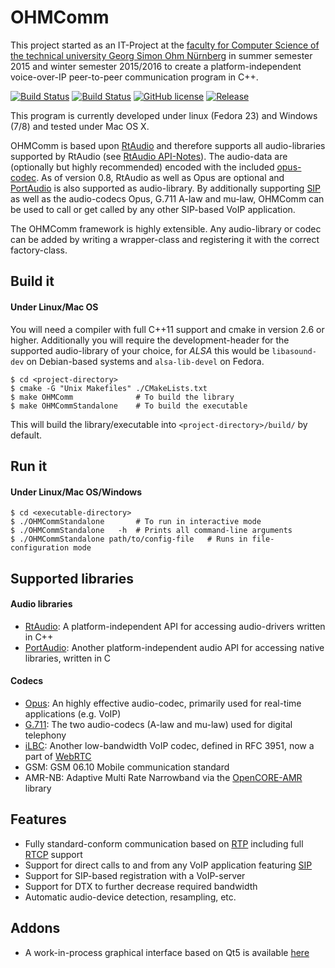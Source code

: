 # OHMComm
This project started as an IT-Project at the [faculty for Computer Science of the technical university Georg Simon Ohm Nürnberg](http://www.th-nuernberg.de/seitenbaum/fakultaeten/informatik/page.html) in summer semester 2015 and winter semester 2015/2016 to create a platform-independent voice-over-IP peer-to-peer communication program in C++.

[![Build Status](https://travis-ci.org/doe300/OHMComm.svg)](https://travis-ci.org/doe300/OHMComm)
[![Build Status](https://ci.appveyor.com/api/projects/status/58fv0pln0jv270am?svg=true)](https://ci.appveyor.com/project/doe300/ohmcomm)
[![GitHub license](https://img.shields.io/github/license/doe300/OHMComm.svg)](https://github.com/doe300/OHMComm/blob/master/LICENSE)
[![Release](https://img.shields.io/github/tag/doe300/OHMComm.svg)](https://github.com/doe300/OHMComm/releases/latest)

This program is currently developed under linux (Fedora 23) and Windows (7/8) and tested under Mac OS X.

OHMComm is based upon [RtAudio](http://www.music.mcgill.ca/~gary/rtaudio/) and therefore supports all audio-libraries supported by RtAudio (see [RtAudio API-Notes](http://www.music.mcgill.ca/~gary/rtaudio/apinotes.html)). 
The audio-data are (optionally but highly recommended) encoded with the included [opus-codec](http://www.opus-codec.org/).
As of version 0.8, RtAudio as well as Opus are optional and [PortAudio](http://www.portaudio.com/) is also supported as audio-library.
By additionally supporting [SIP](https://tools.ietf.org/html/rfc3261) as well as the audio-codecs Opus, G.711 A-law and mu-law, 
OHMComm can be used to call or get called by any other SIP-based VoIP application.

The OHMComm framework is highly extensible. Any audio-library or codec can be added by writing a wrapper-class 
and registering it with the correct factory-class.

## Build it

#### Under Linux/Mac OS
You will need a compiler with full C++11 support and cmake in version 2.6 or higher.
Additionally you will require the development-header for the supported audio-library of your choice,
for *ALSA* this would be `libasound-dev` on Debian-based systems and `alsa-lib-devel` on Fedora.

	$ cd <project-directory>
	$ cmake -G "Unix Makefiles" ./CMakeLists.txt
	$ make OHMComm				# To build the library
	$ make OHMCommStandalone	# To build the executable

This will build the library/executable into `<project-directory>/build/` by default.
## Run it

#### Under Linux/Mac OS/Windows

	$ cd <executable-directory>	
	$ ./OHMCommStandalone		# To run in interactive mode
	$ ./OHMCommStandalone	-h	# Prints all command-line arguments
	$ ./OHMCommStandalone path/to/config-file	# Runs in file-configuration mode

## Supported libraries
#### Audio libraries
- [RtAudio](http://www.music.mcgill.ca/~gary/rtaudio/): A platform-independent API for accessing audio-drivers written in C++
- [PortAudio](http://www.portaudio.com/): Another platform-independent audio API for accessing native libraries, written in C

#### Codecs
- [Opus](http://www.opus-codec.org/): An highly effective audio-codec, primarily used for real-time applications (e.g. VoIP)
- [G.711](https://www.itu.int/rec/T-REC-G.711): The two audio-codecs (A-law and mu-law) used for digital telephony
- [iLBC](https://tools.ietf.org/html/rfc3951): Another low-bandwidth VoIP codec, defined in RFC 3951, now a part of [WebRTC](https://webrtc.org/)
- GSM: GSM 06.10 Mobile communication standard
- AMR-NB: Adaptive Multi Rate Narrowband via the [OpenCORE-AMR](https://sourceforge.net/projects/opencore-amr/) library

## Features
- Fully standard-conform communication based on [RTP](https://tools.ietf.org/html/rfc3550) including full [RTCP](https://tools.ietf.org/html/rfc3550#section-6) support
- Support for direct calls to and from any VoIP application featuring [SIP](https://tools.ietf.org/html/rfc3261)
- Support for SIP-based registration with a VoIP-server
- Support for DTX to further decrease required bandwidth
- Automatic audio-device detection, resampling, etc.

## Addons
- A work-in-process graphical interface based on Qt5 is available [here](https://github.com/doe300/OHMComm-GUI)
